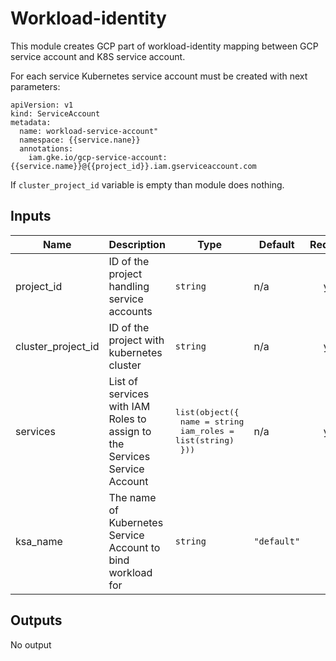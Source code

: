# Workload-identity

This module creates GCP part of workload-identity mapping between GCP service account and K8S service account.

For each service Kubernetes service account must be created with next parameters:

```
apiVersion: v1
kind: ServiceAccount
metadata:
  name: workload-service-account"
  namespace: {{service.nane}}
  annotations:
    iam.gke.io/gcp-service-account: {{service.name}}@{{project_id}}.iam.gserviceaccount.com
```

If `cluster_project_id` variable is empty than module does nothing.

## Inputs

| Name | Description | Type | Default | Required |
|------|-------------|------|---------|:-----:|
| project\_id | ID of the project handling service accounts | `string` | n/a | yes |
| cluster\_project\_id | ID of the project with kubernetes cluster | `string` | n/a | yes |
| services | List of services with IAM Roles to assign to the Services Service Account | <pre>list(object({<br>    name      = string<br>    iam_roles = list(string)<br>  }))<br></pre> | n/a | yes |
| ksa\_name | The name of Kubernetes Service Account to bind workload for | `string` | `"default"` | no |

## Outputs

No output